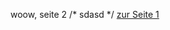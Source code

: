 woow, seite 2
/* sdasd */
[zur Seite 1](https://github.com/Peyda/hello-world/blob/master/README.md)
